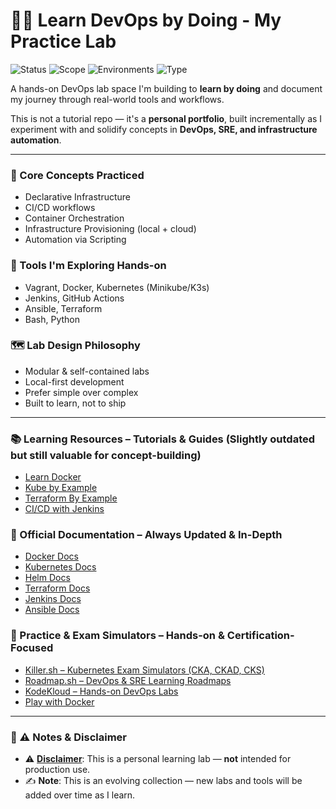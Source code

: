 # 👨‍💻 Learn DevOps by Doing - My Practice Lab

![Status](https://img.shields.io/badge/Status-Active-brightgreen?style=for-the-badge)
![Scope](https://img.shields.io/badge/Scope-Learning-orange?style=for-the-badge)
![Environments](https://img.shields.io/badge/Environments-Local%2FCloud-blue?style=for-the-badge)
![Type](https://img.shields.io/badge/Type-Portfolio-blueviolet?style=for-the-badge)


A hands-on DevOps lab space I'm building to **learn by doing** and document my journey through real-world tools and workflows.

This is not a tutorial repo — it's a **personal portfolio**, built incrementally as I experiment with and solidify concepts in **DevOps, SRE, and infrastructure automation**.


---

### 🧠 Core Concepts Practiced
- Declarative Infrastructure
- CI/CD workflows
- Container Orchestration
- Infrastructure Provisioning (local + cloud)
- Automation via Scripting


### 🧰 Tools I'm Exploring Hands-on
- Vagrant, Docker, Kubernetes (Minikube/K3s)
- Jenkins, GitHub Actions
- Ansible, Terraform
- Bash, Python


### 🗺️ Lab Design Philosophy
- Modular & self-contained labs
- Local-first development
- Prefer simple over complex
- Built to learn, not to ship

---

### 📚 Learning Resources – Tutorials & Guides (Slightly outdated but still valuable for concept-building)

- [Learn Docker](https://docker-curriculum.com/)
- [Kube by Example](https://kubebyexample.com/)
- [Terraform By Example](https://www.terraformbyexample.com/)
- [CI/CD with Jenkins](https://devopscube.com/jenkins-2-tutorials-getting-started-guide/)


### 📄 Official Documentation – Always Updated & In-Depth

- [Docker Docs](https://docs.docker.com/)
- [Kubernetes Docs](https://kubernetes.io/docs/)
- [Helm Docs](https://helm.sh/docs/)
- [Terraform Docs](https://developer.hashicorp.com/terraform/docs)
- [Jenkins Docs](https://www.jenkins.io/doc/)
- [Ansible Docs](https://docs.ansible.com/)


### 🧪 Practice & Exam Simulators – Hands-on & Certification-Focused

- [Killer.sh – Kubernetes Exam Simulators (CKA, CKAD, CKS)](https://killer.sh/)
- [Roadmap.sh – DevOps & SRE Learning Roadmaps](https://roadmap.sh/)
- [KodeKloud – Hands-on DevOps Labs](https://kodekloud.com)
- [Play with Docker](https://labs.play-with-docker.com/)


---

### 🧾 ⚠️ Notes & Disclaimer

- ⚠️ **[Disclaimer](DISCLAIMER.md)**: This is a personal learning lab — **not** intended for production use.  
- ✍️ **Note**: This is an evolving collection — new labs and tools will be added over time as I learn.
